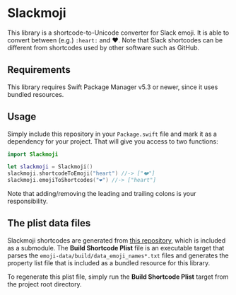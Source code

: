 # Slackmoji

This library is a shortcode-to-Unicode converter for Slack emoji. It is able to
convert between (e.g.) `:heart:` and ❤️. Note that Slack shortcodes can be
different from shortcodes used by other software such as GitHub.

## Requirements

This library requires Swift Package Manager v5.3 or newer, since it uses bundled
resources.

## Usage

Simply include this repository in your `Package.swift` file and mark it as a
dependency for your project. That will give you access to two functions:

``` swift
import Slackmoji

let slackmoji = Slackmoji()
slackmoji.shortcodeToEmoji("heart") //-> ["❤️"]
slackmoji.emojiToShortcodes("❤️") //-> ["heart"]
```

Note that adding/removing the leading and trailing colons is your
responsibility.

## The plist data files

Slackmoji shortcodes are generated from
[this repository](https://github.com/iamcal/emoji-data), which is included as a
submodule. The **Build Shortcode Plist** file is an executable target that
parses the `emoji-data/build/data_emoji_names*.txt` files and generates the
property list file that is included as a bundled resource for this library.

To regenerate this plist file, simply run the **Build Shortcode Plist** target
from the project root directory.
